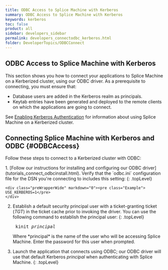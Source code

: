 ```yaml
---
title: ODBC Access to Splice Machine with Kerberos
summary: ODBC Access to Splice Machine with Kerberos
keywords: kerberos
toc: false
product: all
sidebar: developers_sidebar
permalink: developers_connectodbc_kerberos.html
folder: DeveloperTopics/ODBCConnect
---
```

<section>
<div class="TopicContent" data-swiftype-index="true" markdown="1">

# ODBC Access to Splice Machine with Kerberos

This section shows you how to connect your applications to Splice Machine on a Kerberized cluster, using our ODBC driver. As a prerequisite to connecting, you must ensure that:

* Database users are added in the Kerberos realm as principals.
* Keytab entries have been generated and deployed to the remote clients on
  which the applications are going to connect.

See [Enabling Kerberos Authentication](tutorials_security_usingkerberos.html) for information about using Splice Machine on a Kerberized cluster.

## Connecting Splice Machine with Kerberos and ODBC {#ODBCAccess}

Follow these steps to connect to a Kerberized cluster with ODBC:

<div class="opsStepsList" markdown="1">
1. [Follow our instructions for installing and configuring our ODBC driver](tutorials_connect_odbcinstall.html). Verify that the `odbc.ini` configuration file for the DSN you're connecting to includes this setting:
   {: .topLevel}

    <div class="preWrapperWide" markdown="0"><pre class="Example">
    USE_KERBEROS=1</pre>
    </div>

2. Establish a default security principal user with a ticket-granting ticket (*TGT*) in the ticket
  cache prior to invoking the driver. You can use the following command to establish
  the principal user:
   {: .topLevel}

    <div class="preWrapperWide" markdown="0"><pre class="ShellCommand">
    kinit <em>principal</em></pre>
    </div>
    Where *principal* is the name of the user who will be accessing Splice Machine.
    Enter the password for this user when prompted.

3. Launch the application that connects using ODBC; our ODBC driver will use
  that default Kerberos *principal* when authenticating with Splice Machine.
   {: .topLevel}
</div>

</div>
</section>
